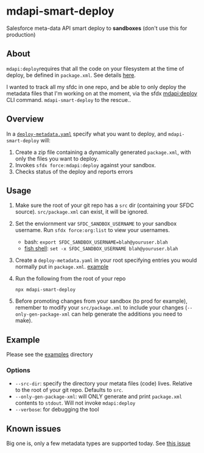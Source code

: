 # mdapi-smart-deploy

Salesforce meta-data API smart deploy to **sandboxes** (don't use this for production)

## About

`mdapi:deploy`requires that all the code on your filesystem at the time of deploy, be defined in `package.xml`.  See details [here](https://salesforce.stackexchange.com/questions/227117/metadata-api-howto-deploy-only-what-specified-in-package-xml).


I wanted to track all my sfdc in one repo, and be able to only deploy the metadata files that I'm working on at the moment, via the sfdx [mdapi:deploy](https://developer.salesforce.com/docs/atlas.en-us.sfdx_cli_reference.meta/sfdx_cli_reference/cli_reference_force_mdapi.htm#cli_reference_deploy) CLI command.  `mdapi-smart-deploy` to the rescue..

## Overview

In a [`deploy-metadata.yaml`](./examples/deploy-metadata.yaml) specify what you want to deploy, and `mdapi-smart-deploy` will: 

1.  Create a zip file containing a dynamically generated `package.xml`, with only the files you want to deploy.
1.  Invokes `sfdx force:mdapi:deploy` against your sandbox.
1.  Checks status of the deploy and reports errors

## Usage

1.  Make sure the root of your git repo has a `src` dir (containing your SFDC source).  `src/package.xml` can exist, it will be ignored.
1.  Set the enviornment var `SFDC_SANDBOX_USERNAME` to your sandbox username.  Run `sfdx force:org:list` to view your usernames.
    *  bash: `export SFDC_SANDBOX_USERNAME=blah@youruser.blah`
    *  [fish shell](https://fishshell.com/): `set -x SFDC_SANDBOX_USERNAME blah@youruser.blah`
1.  Create a `deploy-metadata.yaml` in your root specifying entries you would normally put in `package.xml`.  [example](./example/deploy-metadata.yaml)
1.  Run the following from the root of your repo

    ```
    npx mdapi-smart-deploy
    ```
1.  Before promoting changes from your sandbox (to prod for example), remember to modify your `src/package.xml` to include your changes (`--only-gen-package-xml` can help generate the additions you need to make).

## Example

Please see the [examples](./examples/deploy-metadata.yaml) directory

### Options

*  `--src-dir`: specify the directory your metata files (code) lives.  Relative to the root of your git repo.  Defaults to `src`.
*  `--only-gen-package-xml`: will ONLY generate and print `package.xml` contents to `stdout`.  Will not invoke `mdapi:deploy`
*  `--verbose`: for debugging the tool

## Known issues

Big one is, only a few metadata types are supported today.  See [this issue](https://github.com/rynop/mdapi-smart-deploy/issues/1)

